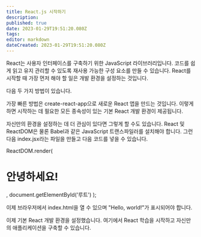 ```yaml
---
title: React.js 시작하기
description: 
published: true
date: 2023-01-29T19:51:20.080Z
tags: 
editor: markdown
dateCreated: 2023-01-29T19:51:20.080Z
---
```



React는 사용자 인터페이스를 구축하기 위한 JavaScript 라이브러리입니다. 코드를 쉽게 읽고 유지 관리할 수 있도록 재사용 가능한 구성 요소를 만들 수 있습니다. React를 시작할 때 가장 먼저 해야 할 일은 개발 환경을 설정하는 것입니다.

다음 두 가지 방법이 있습니다.

가장 빠른 방법은 create-react-app으로 새로운 React 앱을 만드는 것입니다. 이렇게 하면 시작하는 데 필요한 모든 종속성이 있는 기본 React 개발 환경이 제공됩니다.

자신만의 환경을 설정하는 데 더 관심이 있다면 그렇게 할 수도 있습니다. React 및 ReactDOM은 물론 Babel과 같은 JavaScript 트랜스파일러를 설치해야 합니다. 그런 다음 index.jsx라는 파일을 만들고 다음 코드를 넣을 수 있습니다.

ReactDOM.render(
  <h1>안녕하세요!</h1>,
  document.getElementById('루트')
);

이제 브라우저에서 index.html을 열 수 있으며 "Hello, world!"가 표시되어야 합니다.

이제 기본 React 개발 환경을 설정했습니다. 여기에서 React 학습을 시작하고 자신만의 애플리케이션을 구축할 수 있습니다.